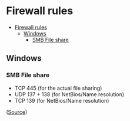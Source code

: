 # Firewall rules

- [Firewall rules](#firewall-rules)
  - [Windows](#windows)
    - [SMB File share](#smb-file-share)

## Windows

### SMB File share

- TCP 445 (for the actual file sharing)
- UDP 137 + 138 (for NetBios/Name resolution)
- TCP 139 (for NetBios/Name resolution)

([Source](https://serverfault.com/a/346197))
